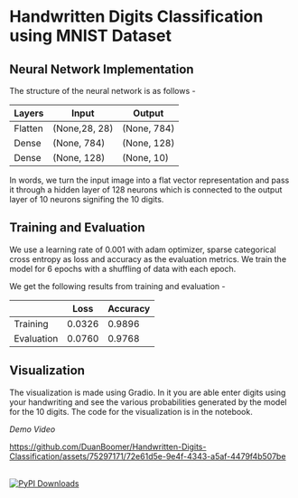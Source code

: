# Handwritten Digits Classification using MNIST Dataset
## Neural Network Implementation
The structure of the neural network is as follows -

| Layers	| Input		| Output 	|
| ------------- | ------------- | ------------- |
| Flatten	| (None,28, 28)	| (None, 784)	|
| Dense 	| (None, 784)	| (None, 128)	|
| Dense 	| (None, 128) 	| (None, 10)	|

In words, we turn the input image into a flat vector representation and pass it through a hidden layer of 128 neurons which is connected to the output layer of 10 neurons signifing the 10 digits.

## Training and Evaluation
We use a learning rate of 0.001 with adam optimizer, sparse categorical cross entropy as loss and accuracy as the evaluation metrics. We train the model for 6 epochs with a shuffling of data with each epoch.

We get the following results from training and evaluation -

| 		| Loss 		| Accuracy	|
| ------------- | ------------- | ------------- |
| Training 	| 0.0326 	| 0.9896 	|
| Evaluation 	| 0.0760 	| 0.9768 	|

## Visualization
The visualization is made using Gradio. In it you are able enter digits using your handwriting and see the various probabilities generated by the model for the 10 digits. The code for the visualization is in the notebook.

*Demo Video*


https://github.com/DuanBoomer/Handwritten-Digits-Classification/assets/75297171/72e61d5e-9e4f-4343-a5af-4479f4b507be



<br>[![PyPI Downloads](https://img.shields.io/badge/Made%20with%20%F0%9F%92%96%20by-Chirag-brightgreen?style=for-the-badge&logo=appveyor)](
https://github.com/DuanBoomer)

